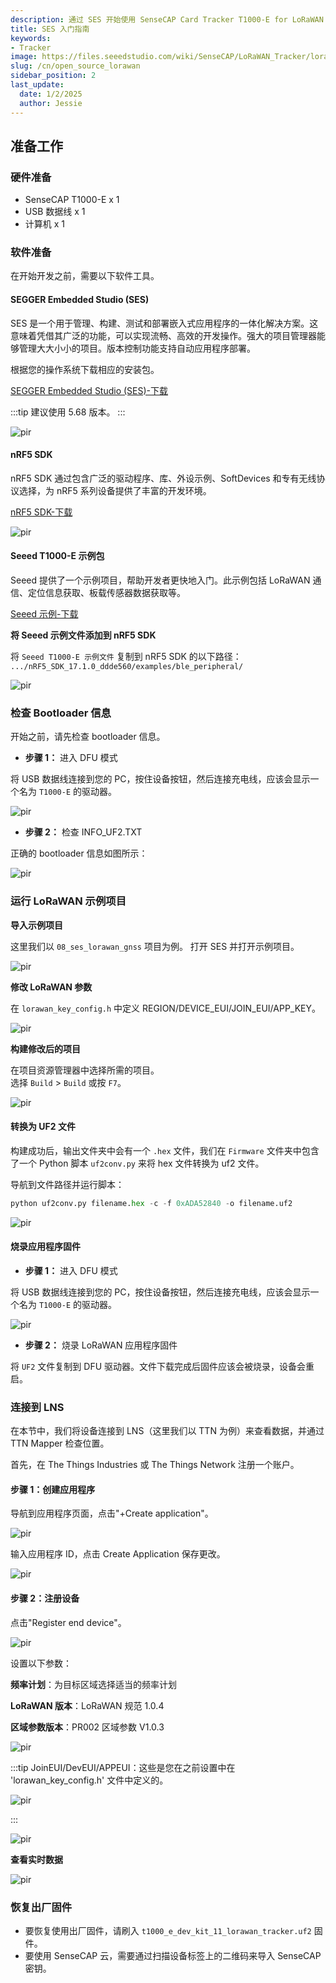 ```yaml
---
description: 通过 SES 开始使用 SenseCAP Card Tracker T1000-E for LoRaWAN
title: SES 入门指南
keywords:
- Tracker
image: https://files.seeedstudio.com/wiki/SenseCAP/LoRaWAN_Tracker/lorawan_opensource.webp
slug: /cn/open_source_lorawan
sidebar_position: 2
last_update:
  date: 1/2/2025
  author: Jessie
---
```



## 准备工作

### 硬件准备

* SenseCAP T1000-E x 1
* USB 数据线 x 1
* 计算机 x 1


### 软件准备

在开始开发之前，需要以下软件工具。

#### SEGGER Embedded Studio (SES)

SES 是一个用于管理、构建、测试和部署嵌入式应用程序的一体化解决方案。这意味着凭借其广泛的功能，可以实现流畅、高效的开发操作。强大的项目管理器能够管理大大小小的项目。版本控制功能支持自动应用程序部署。

根据您的操作系统下载相应的安装包。

<a  href="https://www.segger.com/products/development-tools/embedded-studio/" target="_blank"><span>SEGGER Embedded Studio (SES)-下载</span></a>


:::tip 
建议使用 5.68 版本。
:::

<p style={{textAlign: 'center'}}><img src="https://files.seeedstudio.com/wiki/SenseCAP/Wio-WM1110%20Dev%20Kit/5.68version.png" alt="pir" width={800} height="auto" /></p>


#### nRF5 SDK

nRF5 SDK 通过包含广泛的驱动程序、库、外设示例、SoftDevices 和专有无线协议选择，为 nRF5 系列设备提供了丰富的开发环境。


<a  href="https://www.nordicsemi.com/Products/Development-software/nRF5-SDK/Download#infotabs" target="_blank"><span>nRF5 SDK-下载</span></a>

<p style={{textAlign: 'center'}}><img src="https://files.seeedstudio.com/wiki/SenseCAP/Wio-WM1110%20Dev%20Kit/SDK_version.png" alt="pir" width={800} height="auto" /></p>


#### Seeed T1000-E 示例包

Seeed 提供了一个示例项目，帮助开发者更快地入门。此示例包括 LoRaWAN 通信、定位信息获取、板载传感器数据获取等。

<a  href="https://files.seeedstudio.com/wiki/SenseCAP/Meshtastic/Seeed_T1000_E_Dev_Board_Alpha-main.zip" target="_blank"><span>Seeed 示例-下载</span></a>


**将 Seeed 示例文件添加到 nRF5 SDK**

将 `Seeed T1000-E 示例文件` 复制到 nRF5 SDK 的以下路径：
`.../nRF5_SDK_17.1.0_ddde560/examples/ble_peripheral/`

<p style={{textAlign: 'center'}}><img src="https://files.seeedstudio.com/wiki/SenseCAP/Meshtastic/file-path.png" alt="pir" width={600} height="auto" /></p>


### 检查 Bootloader 信息

开始之前，请先检查 bootloader 信息。


* **步骤 1：** 进入 DFU 模式


 将 USB 数据线连接到您的 PC，按住设备按钮，然后连接充电线，应该会显示一个名为 `T1000-E` 的驱动器。


 <p style={{textAlign: 'center'}}><img src="https://files.seeedstudio.com/wiki/SenseCAP/Meshtastic/e-driver.png" alt="pir" width={600} height="auto" /></p>

* **步骤 2：** 检查 INFO_UF2.TXT

 正确的 bootloader 信息如图所示：

 <p style={{textAlign: 'center'}}><img src="https://files.seeedstudio.com/wiki/SenseCAP/Meshtastic/bootloader-info.png" alt="pir" width={600} height="auto" /></p>


### 运行 LoRaWAN 示例项目


**导入示例项目**

这里我们以 `08_ses_lorawan_gnss` 项目为例。
打开 SES 并打开示例项目。

<p style={{textAlign: 'center'}}><img src="https://files.seeedstudio.com/wiki/SenseCAP/Wio-WM1110%20Dev%20Kit/opensolution.png" alt="pir" width={800} height="auto" /></p>


**修改 LoRaWAN 参数**

在 `lorawan_key_config.h` 中定义 REGION/DEVICE_EUI/JOIN_EUI/APP_KEY。


<p style={{textAlign: 'center'}}><img src="https://files.seeedstudio.com/wiki/SenseCAP/Meshtastic/keys-define.png" alt="pir" width={800} height="auto" /></p>

**构建修改后的项目**


在项目资源管理器中选择所需的项目。<br/>
选择 `Build` > `Build` 或按 `F7`。


<p style={{textAlign: 'center'}}><img src="https://files.seeedstudio.com/wiki/SenseCAP/Meshtastic/build-done.png" alt="pir" width={800} height="auto" /></p>


#### 转换为 UF2 文件

构建成功后，输出文件夹中会有一个 `.hex` 文件，我们在 `Firmware` 文件夹中包含了一个 Python 脚本 `uf2conv.py` 来将 hex 文件转换为 uf2 文件。


导航到文件路径并运行脚本：

```py
python uf2conv.py filename.hex -c -f 0xADA52840 -o filename.uf2
```


<p style={{textAlign: 'center'}}><img src="https://files.seeedstudio.com/wiki/SenseCAP/Meshtastic/convert-uf2.png" alt="pir" width={600} height="auto" /></p>


#### 烧录应用程序固件


* **步骤 1：** 进入 DFU 模式


 将 USB 数据线连接到您的 PC，按住设备按钮，然后连接充电线，应该会显示一个名为 `T1000-E` 的驱动器。


 <p style={{textAlign: 'center'}}><img src="https://files.seeedstudio.com/wiki/SenseCAP/Meshtastic/e-driver.png" alt="pir" width={600} height="auto" /></p>

* **步骤 2：** 烧录 LoRaWAN 应用程序固件


 将 `UF2` 文件复制到 DFU 驱动器。文件下载完成后固件应该会被烧录，设备会重启。


### 连接到 LNS


在本节中，我们将设备连接到 LNS（这里我们以 TTN 为例）来查看数据，并通过 TTN Mapper 检查位置。


首先，在 The Things Industries 或 The Things Network 注册一个账户。


#### 步骤 1：创建应用程序

导航到应用程序页面，点击"+Create application"。

<p style={{textAlign: 'center'}}><img src="https://files.seeedstudio.com/wiki/SenseCAP/Wio-WM1110%20Dev%20Kit/create_application.png" alt="pir" width={800} height="auto" /></p>

输入应用程序 ID，点击 Create Application 保存更改。

<p style={{textAlign: 'center'}}><img src="https://files.seeedstudio.com/wiki/SenseCAP/Wio-WM1110%20Dev%20Kit/create_application1.png" alt="pir" width={800} height="auto" /></p>


#### 步骤 2：注册设备


点击"Register end device"。

<p style={{textAlign: 'center'}}><img src="https://files.seeedstudio.com/wiki/SenseCAP/Wio-WM1110%20Dev%20Kit/register_device.png" alt="pir" width={800} height="auto" /></p>

设置以下参数：

**频率计划**：为目标区域选择适当的频率计划

**LoRaWAN 版本**：LoRaWAN 规范 1.0.4

**区域参数版本**：PR002 区域参数 V1.0.3


<p style={{textAlign: 'center'}}><img src="https://files.seeedstudio.com/wiki/SenseCAP/Wio-WM1110%20Dev%20Kit/register_device1.png" alt="pir" width={800} height="auto" /></p>


:::tip 
JoinEUI/DevEUI/APPEUI：这些是您在之前设置中在 'lorawan_key_config.h' 文件中定义的。
<p style={{textAlign: 'center'}}><img src="https://files.seeedstudio.com/wiki/SenseCAP/Meshtastic/keys-define.png" alt="pir" width={600} height="auto" /></p>
:::


<p style={{textAlign: 'center'}}><img src="https://files.seeedstudio.com/wiki/SenseCAP/Wio-WM1110%20Dev%20Kit/register_device5.png" alt="pir" width={800} height="auto" /></p>


**查看实时数据**

<p style={{textAlign: 'center'}}><img src="https://files.seeedstudio.com/wiki/SenseCAP/Meshtastic/payload-data.png" alt="pir" width={800} height="auto" /></p>


### 恢复出厂固件


* 要恢复使用出厂固件，请刷入 `t1000_e_dev_kit_11_lorawan_tracker.uf2` 固件。
* 要使用 SenseCAP 云，需要通过扫描设备标签上的二维码来导入 SenseCAP 密钥。